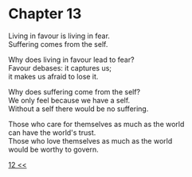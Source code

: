 # Chapter 13

Living in favour is living in fear.  
Suffering comes from the self.

Why does living in favour lead to fear?  
Favour debases: it captures us;  
it makes us afraid to lose it.  

Why does suffering come from the self?  
We only feel because we have a self.  
Without a self there would be no suffering.

Those who care for themselves as much as the world  
can have the world's trust.  
Those who love themselves as much as the world  
would be worthy to govern.

[12 <<](12.md)
